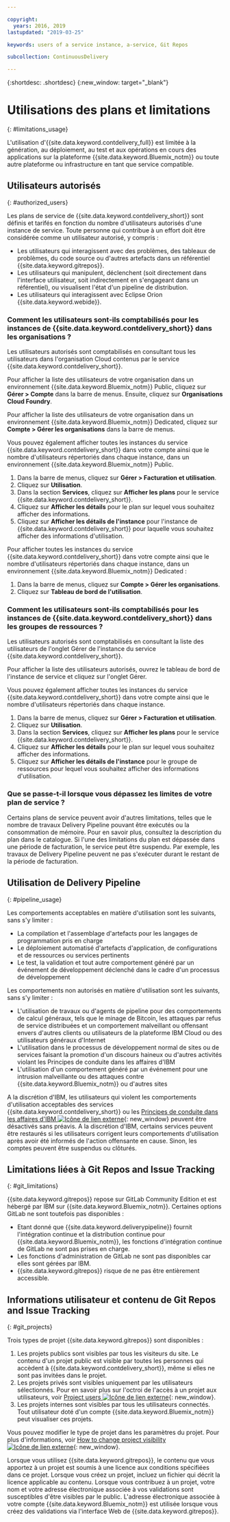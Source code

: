 ```yaml
---

copyright:
  years: 2016, 2019
lastupdated: "2019-03-25"

keywords: users of a service instance, a-service, Git Repos

subcollection: ContinuousDelivery

---
```


{:shortdesc: .shortdesc}
{:new_window: target="_blank"}

# Utilisations des plans et limitations
{: #limitations_usage}

L'utilisation d'{{site.data.keyword.contdelivery_full}} est limitée à la génération, au déploiement, au test et aux opérations en cours des applications sur la plateforme {{site.data.keyword.Bluemix_notm}} ou toute autre plateforme ou infrastructure en tant que service compatible.

## Utilisateurs autorisés
{: #authorized_users}

Les plans de service de {{site.data.keyword.contdelivery_short}} sont définis et tarifés en fonction du nombre d'utilisateurs autorisés d'une instance de service. Toute personne qui contribue à un effort doit être considérée comme un utilisateur autorisé, y compris :

 * Les utilisateurs qui interagissent avec des problèmes, des tableaux de problèmes, du code source ou d'autres artefacts dans un référentiel {{site.data.keyword.gitrepos}}.
 * Les utilisateurs qui manipulent, déclenchent (soit directement dans l'interface utilisateur, soit indirectement en s'engageant dans un référentiel), ou visualisent l'état d'un pipeline de distribution.
 * Les utilisateurs qui interagissent avec Eclipse Orion {{site.data.keyword.webide}}.

### Comment les utilisateurs sont-ils comptabilisés pour les instances de {{site.data.keyword.contdelivery_short}} dans les organisations ?

Les utilisateurs autorisés sont comptabilisés en consultant tous les utilisateurs dans l'organisation Cloud contenus par le service {{site.data.keyword.contdelivery_short}}.

Pour afficher la liste des utilisateurs de votre organisation dans un environnement {{site.data.keyword.Bluemix_notm}} Public, cliquez sur **Gérer > Compte** dans la barre de menus. Ensuite, cliquez sur **Organisations Cloud Foundry**.

Pour afficher la liste des utilisateurs de votre organisation dans un environnement {{site.data.keyword.Bluemix_notm}} Dedicated, cliquez sur **Compte > Gérer les organisations** dans la barre de menus.

Vous pouvez également afficher toutes les instances du service {{site.data.keyword.contdelivery_short}} dans votre compte ainsi que le nombre d'utilisateurs répertoriés dans chaque instance, dans un environnement {{site.data.keyword.Bluemix_notm}} Public.

1. Dans la barre de menus, cliquez sur **Gérer > Facturation et utilisation**.
2. Cliquez sur **Utilisation**.
3. Dans la section **Services**, cliquez sur **Afficher les plans** pour le service {{site.data.keyword.contdelivery_short}}.
4. Cliquez sur **Afficher les détails** pour le plan sur lequel vous souhaitez afficher des informations.
5. Cliquez sur **Afficher les détails de l'instance** pour l'instance de {{site.data.keyword.contdelivery_short}} pour laquelle vous souhaitez afficher des informations d'utilisation.

Pour afficher toutes les instances du service {{site.data.keyword.contdelivery_short}} dans votre compte ainsi que le nombre d'utilisateurs répertoriés dans chaque instance, dans un environnement {{site.data.keyword.Bluemix_notm}} Dedicated :

1. Dans la barre de menus, cliquez sur **Compte > Gérer les organisations**.
2. Cliquez sur **Tableau de bord de l'utilisation**.

### Comment les utilisateurs sont-ils comptabilisés pour les instances de {{site.data.keyword.contdelivery_short}} dans les groupes de ressources ?

Les utilisateurs autorisés sont comptabilisés en consultant la liste des utilisateurs de l'onglet Gérer de l'instance du service {{site.data.keyword.contdelivery_short}}.

Pour afficher la liste des utilisateurs autorisés, ouvrez le tableau de bord de l'instance de service et cliquez sur l'onglet Gérer.

Vous pouvez également afficher toutes les instances du service {{site.data.keyword.contdelivery_short}} dans votre compte ainsi que le nombre d'utilisateurs répertoriés dans chaque instance.

1. Dans la barre de menus, cliquez sur **Gérer > Facturation et utilisation**.
2. Cliquez sur **Utilisation**.
3. Dans la section **Services**, cliquez sur **Afficher les plans** pour le service {{site.data.keyword.contdelivery_short}}.
4. Cliquez sur **Afficher les détails** pour le plan sur lequel vous souhaitez afficher des informations.
5. Cliquez sur **Afficher les détails de l'instance** pour le groupe de ressources pour lequel vous souhaitez afficher des informations d'utilisation.

### Que se passe-t-il lorsque vous dépassez les limites de votre plan de service ?

Certains plans de service peuvent avoir d'autres limitations, telles que le nombre de travaux Delivery Pipeline pouvant être exécutés ou la consommation de mémoire. Pour en savoir plus, consultez la description du plan dans le catalogue. Si l'une des limitations du plan est dépassée dans une période de facturation, le service peut être suspendu. Par exemple, les travaux de Delivery Pipeline peuvent ne pas s'exécuter durant le restant de la période de facturation.

## Utilisation de Delivery Pipeline
{: #pipeline_usage}

Les comportements acceptables en matière d'utilisation sont les suivants, sans s'y limiter :

* La compilation et l'assemblage d'artefacts pour les langages de programmation pris en charge
* Le déploiement automatisé d'artefacts d'application, de configurations et de ressources ou services pertinents
* Le test, la validation et tout autre comportement généré par un événement de développement déclenché dans le cadre d'un processus de développement

Les comportements non autorisés en matière d'utilisation sont les suivants, sans s'y limiter :

* L'utilisation de travaux ou d'agents de pipeline pour des comportements de calcul généraux, tels que le minage de Bitcoin, les attaques par refus de service distribuées et un comportement malveillant ou offensant envers d'autres clients ou utilisateurs de la plateforme IBM Cloud ou des utilisateurs généraux d'Internet
* L'utilisation dans le processus de développement normal de sites ou de services faisant la promotion d'un discours haineux ou d'autres activités violant les Principes de conduite dans les affaires d'IBM
* L'utilisation d'un comportement généré par un événement pour une intrusion malveillante ou des attaques contre {{site.data.keyword.Bluemix_notm}} ou d'autres sites

A la discrétion d'IBM, les utilisateurs qui violent les comportements d'utilisation acceptables des services {{site.data.keyword.contdelivery_short}} ou les [Principes de conduite dans les affaires d'IBM ![Icône de lien externe](../../icons/launch-glyph.svg "Icône de lien externe")](https://www.ibm.com/investor/governance/business-conduct-guidelines.html){: new_window} peuvent être désactivés sans préavis. A la discrétion d'IBM, certains services peuvent être restaurés si les utilisateurs corrigent leurs comportements d'utilisation après avoir été informés de l'action offensante en cause. Sinon, les comptes peuvent être suspendus ou clôturés.

## Limitations liées à Git Repos and Issue Tracking
{: #git_limitations}

{{site.data.keyword.gitrepos}} repose sur GitLab Community Edition et est hébergé par IBM sur {{site.data.keyword.Bluemix_notm}}. Certaines options GitLab ne sont toutefois pas disponibles :

 * Etant donné que {{site.data.keyword.deliverypipeline}} fournit l'intégration continue et la distribution continue pour {{site.data.keyword.Bluemix_notm}}, les fonctions d'intégration continue de GitLab ne sont pas prises en charge.
 * Les fonctions d'administration de GitLab ne sont pas disponibles car elles sont gérées par IBM.
 * {{site.data.keyword.gitrepos}} risque de ne pas être entièrement accessible.

## Informations utilisateur et contenu de Git Repos and Issue Tracking
{: #git_projects}

Trois types de projet {{site.data.keyword.gitrepos}} sont disponibles :

  1. Les projets publics sont visibles par tous les visiteurs du site. Le contenu d'un projet public est visible par toutes les personnes qui accèdent à {{site.data.keyword.contdelivery_short}}, même si elles ne sont pas invitées dans le projet.
  2. Les projets privés sont visibles uniquement par les utilisateurs sélectionnés. Pour en savoir plus sur l'octroi de l'accès à un projet aux utilisateurs, voir [Project users ![Icône de lien externe](../../icons/launch-glyph.svg "Icône de lien externe")](https://git.ng.bluemix.net/help/workflow/add-user/add-user.md){: new_window}.
  3. Les projets internes sont visibles par tous les utilisateurs connectés. Tout utilisateur doté d'un compte {{site.data.keyword.Bluemix_notm}} peut visualiser ces projets.

Vous pouvez modifier le type de projet dans les paramètres du projet. Pour plus d'informations, voir [How to change project visibility ![Icône de lien externe](../../icons/launch-glyph.svg "Icône de lien externe")](https://git.ng.bluemix.net/help/public_access/public_access#how-to-change-project-visibility){: new_window}.

Lorsque vous utilisez {{site.data.keyword.gitrepos}}, le contenu que vous apportez à un projet est soumis à une licence aux conditions spécifiées dans ce projet. Lorsque vous créez un projet, incluez un fichier qui décrit la licence applicable au contenu. Lorsque vous contribuez à un projet, votre nom et votre adresse électronique associée à vos validations sont susceptibles d'être visibles par le public. L'adresse électronique associée à votre compte {{site.data.keyword.Bluemix_notm}} est utilisée lorsque vous créez des validations via l'interface Web de {{site.data.keyword.gitrepos}}.

<!-- ###Privacy with Git Repos and Issue Tracking profiles -->

<!-- A few features of {{site.data.keyword.gitrepos}} require the use of a profile page that publicly displays information that you provide. You give IBM the following permissions: -->

  <!-- a. Make the information in your profile&mdash;such as your name, email, picture, bio, social media links, and user activity&mdash;visible to other users of the service. -->

  <!-- b. Publicly disclose your name and other public information and activities that are associated with your use of the service, or otherwise publicize the fact that you are a user of the service, without any further notice to you. -->

<!-- The email address that is associated with your profile page is derived from your {{site.data.keyword.Bluemix_notm}} account details. To modify the email address that is displayed on your profile page, modify your {{site.data.keyword.Bluemix_notm}} account. -->

<!-- ## Deprecated services
{: #deprecated_services} -->

<!--{{site.data.keyword.trackplan}} and {{site.data.keyword.deliverypipeline}} Classic, which are part of IBM Bluemix {{site.data.keyword.jazzhub_short}} (JazzHub), are being retired. For more information, see [Track & Plan Retirement ![External link icon](../../icons/launch-glyph.svg "External link icon")](https://www.ibm.com/blogs/bluemix/2017/04/track-plan-retirement/){: new_window} and [Delivery Pipeline Retirement ![External link icon](../../icons/launch-glyph.svg "External link icon")](https://www.ibm.com/blogs/bluemix/2017/04/delivery-pipeline-retirement/){: new_window}. -->

<!-- Starting on May 25, no new JazzHub projects can be created. Through automatic rolling upgrades, JazzHub projects will be upgraded to {{site.data.keyword.contdelivery_short}} toolchains. The JazzHub site will be removed from service in early July. For more information about the upgrade, see [Upgrading JazzHub project to Bluemix Continuous Delivery toolchains ![External link icon](../../icons/launch-glyph.svg "External link icon")](https://developer.ibm.com/devops-services/2017/4/18/upgrading-jazzhub-projects-bluemix-continuous-delivery-toolchains/){: new_window} -->
